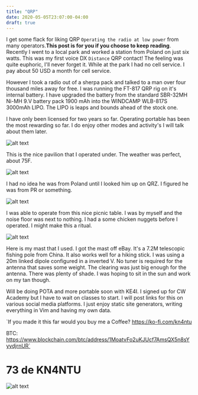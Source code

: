 ```yaml
---
title: "QRP"
date: 2020-05-05T23:07:00-04:00
draft: true
---
```

I get some flack for liking QRP `Operating the radio at low power` from many operators.**This post is for you if you choose to keep reading**. Recently I went to a local park and worked a station from Poland on just six watts. This was my first voice DX `Distance` QRP contact! The feeling was quite euphoric, I'll never forget it. While at the park I had no cell service. I pay about 50 USD a month for cell service. 

However I took a radio out of a sherpa pack and talked to a man over four thousand miles away for free. I was running the FT-817 QRP rig on it's internal battery. I have upgraded the battery from the standard SBR-32MH Ni-MH 9.V battery pack 1900 mAh into the WINDCAMP WLB-817S 3000mAh  LIPO. The LIPO is leaps and bounds ahead of the stock one.


I have only been licensed for two years so far. Operating portable has been the most rewarding so far. I do enjoy other modes and activity's I will talk about them later.

![alt text](/img/RM05012020QRPPoland.jpg "Poland QRP")

This is the nice pavilion that I operated under. The weather was perfect, about 75F.

![alt text](/img/qrpftw.png "Poland QRP QRZ")

I had no idea he was from Poland until I looked him up on QRZ. I figured he was from PR or something.

![alt text](/img/polandtable.jpg "Table")

I was able to operate from this nice picnic table. I was by myself and the noise floor was next to nothing. I had a some chicken nuggets before I operated. I might make this a ritual. 

![alt text](/img/mast.jpg "Mast")

Here is my mast that I used. I got the mast off eBay. It's a 7.2M telescopic fishing pole from China. It also works well for a hiking stick. I was using a 20m linked dipole configured in a inverted V. No tuner is required for the antenna that saves some weight. The clearing was just big enough for the antenna. There was plenty of shade. I was hoping to sit in the sun and work on my tan though.

Will be doing POTA and more portable soon with KE4I. I signed up for CW Academy but I have to wait on classes to start. I will post links for this on various social media platforms. I just enjoy static site generators, writing everything in Vim and having my own data.

`If you made it this far would you buy me a Coffee? https://ko-fi.com/kn4ntu

BTC: https://www.blockchain.com/btc/address/1MoatvFo2uKJUcf7AmsQX5n8sYyydjrnUR`

# 73 de KN4NTU

![alt text](/img/fbsd.png "bsd")

